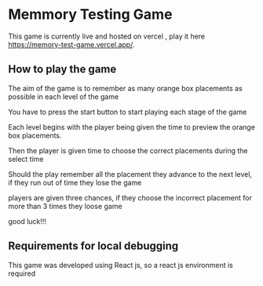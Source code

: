 # Memmory Testing Game

This  game is currently live and hosted on vercel , play it  here https://memory-test-game.vercel.app/.

## How to play the game 

The aim of the game is to remember as many orange box placements as possible in each level of the game 

You have to press the start button  to start playing each stage of the game

Each level begins with the player being given the time to preview the orange box placements.

Then the player is given time to choose the correct placements during the select time

Should the play remember all the placement they advance to the next level, if they run out of time they lose the game

players are given three chances, if they choose the incorrect placement for more than 3 times they loose game 

good luck!!!


## Requirements for local debugging

This game was developed using React js, so a react js environment is required 

